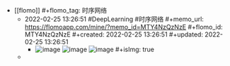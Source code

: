 - [[flomo]]
  #+flomo_tag: 时序网络
	- 2022-02-25 13:26:51
	   #DeepLearning #时序网络 
	  #+memo_url: https://flomoapp.com/mine/?memo_id=MTY4NzQzNzE
	  #+flomo_id: MTY4NzQzNzE
	  #+created: 2022-02-25 13:26:51
	  #+updated: 2022-02-25 13:26:51
		- ![image](https://flomo.oss-cn-shanghai.aliyuncs.com/file/2022-02-25/370015/10f594c04f8616d5b03f29fe9b17b592.png?OSSAccessKeyId=LTAI4G9PcaGksWVKCPrE1TVL&Expires=1677138007&Signature=sZakSP3sdvfeQS%2B1z%2Ft1tUrYhTE%3D)
		  ![image](https://flomo.oss-cn-shanghai.aliyuncs.com/file/2022-02-25/370015/2c4e4c09dd5853db22b5f97230ec3399.png?OSSAccessKeyId=LTAI4G9PcaGksWVKCPrE1TVL&Expires=1677138007&Signature=6Wf5%2FrXqHmpldC21m5tJn1p3xO4%3D)
		  ![image](https://flomo.oss-cn-shanghai.aliyuncs.com/file/2022-02-25/370015/f9e0deee414b2c5e0f1e301af3ed3a60.png?OSSAccessKeyId=LTAI4G9PcaGksWVKCPrE1TVL&Expires=1677138007&Signature=GPxTxSjeFCECTyrg7ZYSLlILtwk%3D)
		  #+isImg: true
	-